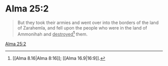# Alma 25:2

> But they took their armies and went over into the borders of the land of Zarahemla, and fell upon the people who were in the land of Ammonihah and <u>destroyed</u>[^a] them.

[Alma 25:2](https://www.churchofjesuschrist.org/study/scriptures/bofm/alma/25?lang=eng&id=p2#p2)


[^a]: [[Alma 8.16|Alma 8:16]]; [[Alma 16.9|16:9]].  
